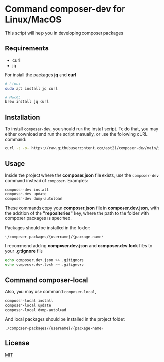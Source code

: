 # Command composer-dev for Linux/MacOS

This script will help you in developing composer packages

## Requirements

- curl
- jq

For install the packages **jq** and **curl**
```bash
# Linux
sudo apt install jq curl

# MacOS
brew install jq curl
```

## Installation

To install `composer-dev`, you should run the install script. To do that, you may either download and run the script manually, or use the following cURL command:

```bash
curl -s -o- https://raw.githubusercontent.com/ast21/composer-dev/main/install.sh | sudo bash
```

## Usage

Inside the project where the **composer.json** file exists, use the `composer-dev` command instead of `composer`. Examples:

```bash
composer-dev install
composer-dev update
composer-dev dump-autoload
```

These commands copy your **composer.json** file in **composer.dev.json**, with the addition of the **"repositories"** key, where the path to the folder with composer packages is specified.

Packages should be installed in the folder:
```
~/composer-packages/{username}/{package-name}
```

I recommend adding **composer.dev.json** and **composer.dev.lock** files to your **.gitignore** file
```bash
echo composer.dev.json >> .gitignore
echo composer.dev.lock >> .gitignore
```

## Command composer-local
Also, you may use command `composer-local`,

```bash
composer-local install
composer-local update
composer-local dump-autoload
```

And local packages should be installed in the project folder:
```
./composer-packages/{username}/{package-name}
```

## License

[MIT](https://choosealicense.com/licenses/mit/)
